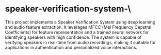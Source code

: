 # speaker-verification-system-\
This project implements a Speaker Verification System using deep learning and audio feature extraction. It leverages MFCC (Mel Frequency Cepstral Coefficients) for feature representation and a trained neural network for identifying speakers with high confidence. The system is capable of verifying speakers in real-time from audio recordings, making it suitable for applications in authentication and personalized voice interactions. ​​





